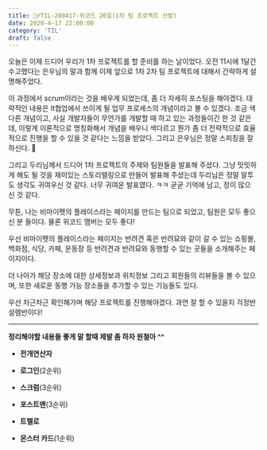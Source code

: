 ```yaml
---
title: 🏃‍♂️TIL-200417-위코드 26일(1차 팀 프로젝트 선발)
date: 2020-4-17 22:00:00
category: 'TIL'
draft: false
---
```




오늘은 이제 드디어 우리가 1차 프로젝트를 할 준비를 하는 날이었다. 오전 11시에 1달간 수고했다는 은우님의 말과 함께 이제 앞으로 1차 2차 팀 프로젝트에 대해서 간략하게 설명해주었다.



이 과정에서 scrum이라는 것을 배우게 되었는데, 좀 더 자세히 포스팅을 해야겠다. 대략적인 내용은 It협업에서 쓰이게 될 업무 프로세스의 개념이라고 볼 수 있겠다. 조금 색다른 개념이고, 사실 개발자들이 무언가를 개발할 때 하고 있는 과정들이긴 한 것 같은데, 이렇게 이론적으로 명칭화해서 개념을 배우니 색다르고 뭔가 좀 더 전략적으로 효율적으로 진행을 할 수 있을 것 같다는 느낌을 받았다. 그리고 은우님은 정말 스피칭을 잘 하신다. 🤩



그리고 두리님께서 드디어 1차 프로젝트의 주제와 팀원들을 발표해 주셨다. 그냥 밋밋하게 해도 될 것을 재미있는 스토리텔링으로 만들어 발표해 주셨는데 두리님은 정말 말투도 생각도 귀여우신 것 같다. 너무 귀여운 발표였다. ㅋㅋ 굳굳 기억에 남고, 정이 많으 신 것 같다.



무튼, 나는 비마이펫의 플레이스라는 페이지를 만드는 팀으로 되었고, 팀원은 모두 좋으신 분 들이다. 물론 위코드 맴버는 모두 좋다! 



우선 비마이펫의 플레이스라는 페이지는 반려견 혹은 반려묘와 같이 갈 수 있는 쇼핑몰, 백화점, 식당, 카페, 운동장 등 반려견과 반려묘와 동행할 수 있는 곳들을 소개해주는 페이지이다.

더 나아가 해당 장소에 대한 상세정보과 위치정보 그리고 회원들의 리뷰들을 볼 수 있으며, 또한 새로운 동행 가능 장소들을 추가할 수 있는 기능들도 있다.

우선 차근차근 확인해가며 해당 프로젝트를 진행해야겠다. 과연 잘 할 수 있을지 걱정반 설렘반이다!

---

**정리해야할 내용들 좋게 말 할때 제발 좀 하자 원철아 ^^**

- **전개연산자**
- **로그인**(2순위)
- **스크럼**(3순위)
- **포스트맨**(3순위)
- **트렐로**

- **몬스터 카드**(1순위)

